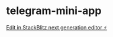 # telegram-mini-app

[Edit in StackBlitz next generation editor ⚡️](https://stackblitz.com/~/github.com/mrtunii/telegram-mini-app)